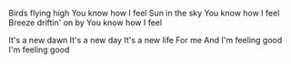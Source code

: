 Birds flying high
You know how I feel
Sun in the sky
You know how I feel
Breeze driftin' on by
You know how I feel

It's a new dawn
It's a new day
It's a new life
For me
And I'm feeling good
I'm feeling good
